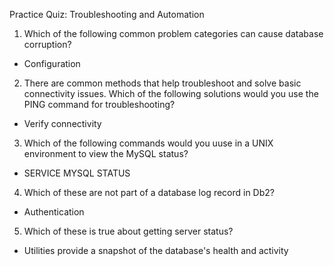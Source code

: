 Practice Quiz: Troubleshooting and Automation

1. Which of the following common problem categories can cause database corruption?

- Configuration

2. There are common methods that help troubleshoot and solve basic connectivity issues. Which of the following solutions would you use the PING command for troubleshooting?

- Verify connectivity

3. Which of the following commands would you uuse in a UNIX environment to view the MySQL status?

- SERVICE MYSQL STATUS

4. Which of these are not part of a database log record in Db2?

- Authentication

5. Which of these is true about getting server status?

- Utilities provide a snapshot of the database's health and activity
